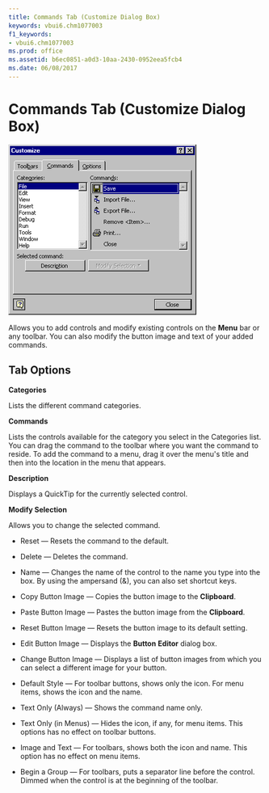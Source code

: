 ```yaml
---
title: Commands Tab (Customize Dialog Box)
keywords: vbui6.chm1077003
f1_keywords:
- vbui6.chm1077003
ms.prod: office
ms.assetid: b6ec0851-a0d3-10aa-2430-0952eea5fcb4
ms.date: 06/08/2017
---
```



# Commands Tab (Customize Dialog Box)


![Commands tab](../../../images/cmdtab_ZA01201587.gif)



Allows you to add controls and modify existing controls on the  **Menu** bar or any toolbar. You can also modify the button image and text of your added commands.

## Tab Options

 **Categories**

Lists the different command categories.

 **Commands**

Lists the controls available for the category you select in the Categories list. You can drag the command to the toolbar where you want the command to reside. To add the command to a menu, drag it over the menu's title and then into the location in the menu that appears.

 **Description**

Displays a QuickTip for the currently selected control.

 **Modify Selection**

Allows you to change the selected command.




- Reset — Resets the command to the default.
    
- Delete — Deletes the command.
    
- Name — Changes the name of the control to the name you type into the box. By using the ampersand (&), you can also set shortcut keys.
    
- Copy Button Image — Copies the button image to the  **Clipboard**.
    
- Paste Button Image — Pastes the button image from the  **Clipboard**.
    
- Reset Button Image — Resets the button image to its default setting.
    
- Edit Button Image — Displays the  **Button** **Editor** dialog box.
    
- Change Button Image — Displays a list of button images from which you can select a different image for your button.
    
- Default Style — For toolbar buttons, shows only the icon. For menu items, shows the icon and the name.
    
- Text Only (Always) — Shows the command name only.
    
- Text Only (in Menus) — Hides the icon, if any, for menu items. This options has no effect on toolbar buttons.
    
- Image and Text — For toolbars, shows both the icon and name. This option has no effect on menu items.
    
- Begin a Group — For toolbars, puts a separator line before the control. Dimmed when the control is at the beginning of the toolbar.
    



